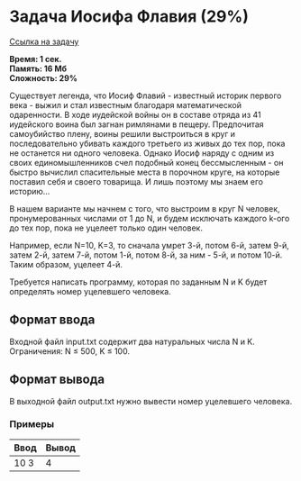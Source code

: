 <h1 class="title">Задача Иосифа Флавия (29%)</h1>
<p><a href="https://acmp.ru/index.asp?main=task&id_task=118" target="_blank">Ссылка на задачу</a></p>
<p><b>Время: 1 сек.<br>Память: 16 Мб<br>Сложность: 29%</b></p>
<p>Существует легенда, что Иосиф Флавий - известный историк первого века - выжил и стал известным благодаря математической одаренности. В ходе иудейской войны он в составе отряда из 41 иудейского воина был загнан римлянами в пещеру. Предпочитая самоубийство плену, воины решили выстроиться в круг и последовательно убивать каждого третьего из живых до тех пор, пока не останется ни одного человека. Однако Иосиф наряду с одним из своих единомышленников счел подобный конец бессмысленным - он быстро вычислил спасительные места в порочном круге, на которые поставил себя и своего товарища. И лишь поэтому мы знаем его историю…</p>
<p>В нашем варианте мы начнем с того, что выстроим в круг N человек, пронумерованных числами от 1 до N, и будем исключать каждого k-ого до тех пор, пока не уцелеет только один человек.</p>
<p>Например, если N=10, K=3, то сначала умрет 3-й, потом 6-й, затем 9-й, затем 2-й, затем 7-й, потом 1-й, потом 8-й, за ним - 5-й, и потом 10-й. Таким образом, уцелеет 4-й.</p>
<p>Требуется написать программу, которая по заданным N и K будет определять номер уцелевшего человека.</p>
<h2>Формат ввода</h2>
<p>Входной файл input.txt содержит два натуральных числа N и K. Ограничения: N ≤ 500, K ≤ 100.</p>
<h2>Формат вывода</h2>
<p>В выходной файл output.txt нужно вывести номер уцелевшего человека.</p>
<h3>Примеры</h3>
<table class="sample-tests">
  <thead>
     <tr>
        <th>Ввод</th>
        <th>Вывод</th>
     </tr>
  </thead>
  <tbody>
     <tr>
        <td>10 3</td>
        <td>4</td>
     </tr>
  </tbody>
</table>